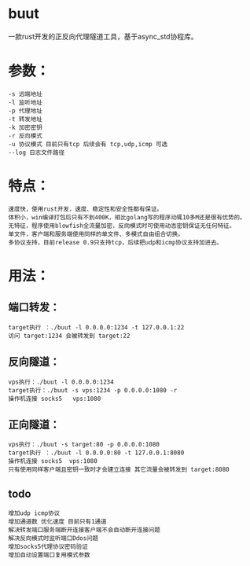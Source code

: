 # buut
一款rust开发的正反向代理隧道工具，基于async_std协程库。 

# 参数：
	-s 远端地址
	-l 监听地址
	-p 代理地址
	-t 转发地址
	-k 加密密钥
	-r 反向模式
	-u 协议模式 目前只有tcp 后续会有 tcp,udp,icmp 可选
	--log 日志文件路径
 
# 特点：
	速度快，使用rust开发，速度、稳定性和安全性都有保证。
	体积小，win编译打包后只有不到400K，相比golang写的程序动辄10多M还是很有优势的。
	无特征，程序使用blowfish全流量加密，反向模式时可使用动态密钥保证无任何特征。
	单文件，客户端和服务端使用同样的单文件、多模式自由组合切换。
	多协议支持，目前release 0.9只支持tcp，后续把udp和icmp协议支持加进去。
	

# 用法：
## 端口转发：
	target执行 ：./buut -l 0.0.0.0:1234 -t 127.0.0.1:22
   	访问 target:1234 会被转发到 target:22 

## 反向隧道：
	vps执行：./buut -l 0.0.0.0:1234 
	target执行：./buut -s vps:1234 -p 0.0.0.0:1080 -r 
   	操作机连接 socks5   vps:1080 

## 正向隧道：
	vps执行：./buut -s target:80 -p 0.0.0.0:1080
	target执行 ：./buut -l 0.0.0.0:80 -t 127.0.0.1:8080 
  	操作机连接 socks5  vps:1080 
  	只有使用同样客户端且密钥一致时才会建立连接 其它流量会被转发到 target:8080 
 
 
 ## todo
 	增加udp icmp协议  
 	增加通道数 优化速度 目前只有1通道 
 	解决转发端口服务端断开连接客户端不会自动断开连接问题 
 	解决反向模式时监听端口Ddos问题
	增加socks5代理协议密码验证
	增加自动设置端口复用模式参数
	
